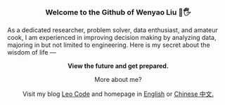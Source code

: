 <h3 align="center">Welcome to the Github of Wenyao Liu 👋🖐</h3> 

As a dedicated researcher, problem solver, data enthusiast, and amateur cook, I am experienced in improving decision making by analyzing data, majoring in but not limited to engineering. Here is my secret about the wisdom of life — 

<p align="center"><strong>View the future and get prepared.</strong></p>

<p align="center"> More about me? </p>

<p align="center"> Visit  my blog <a href="https://www.wenyaoliu.com/blog" target="_blank">Leo Code</a> and homepage in <a href="https://www.wenyaoliu.com" target="_blank">English</a> or <a href="https://wenyaoliu.gitee.io/cn" target="_blank">Chinese 中文.</a></p>

<!-- Visit my blog in [English](https://wenyaoliu.github.io/blog). Chinese blog will be set up soon ~~~-->
<!-- or [中文博客](https://wenyaoliu.github.io/cnblog).-->


<!--
**wenyaoliu/wenyaoliu** is a ✨ _special_ ✨ repository because its `README.md` (this file) appears on your GitHub profile.

Here are some ideas to get you started:

- 🔭 I’m currently working on ...
- 🌱 I’m currently learning ...
- 👯 I’m looking to collaborate on ...
- 🤔 I’m looking for help with ...
- 💬 Ask me about ...
- 📫 How to reach me: ...
- 😄 Pronouns: ...
- ⚡ Fun fact: ...
-->
